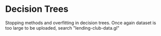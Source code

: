 # Decision Trees
Stopping methods and overfitting in decision trees. Once again dataset is too large to be uploaded, search "lending-club-data.gl"
